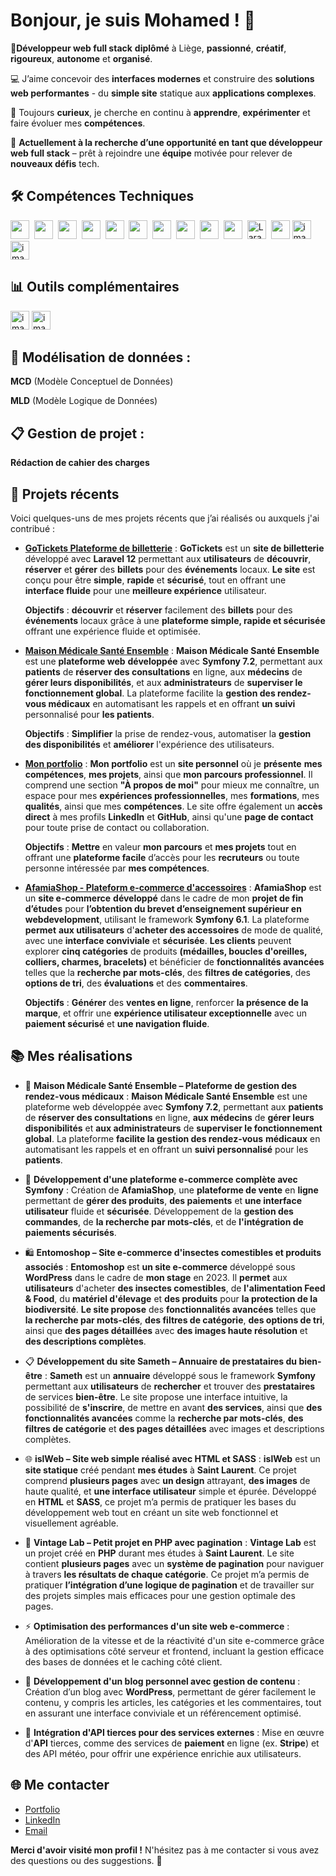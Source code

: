 # Bonjour, je suis Mohamed ! 👋

👋**Développeur web full stack** **diplômé** à Liège, **passionné**, **créatif**, **rigoureux**, **autonome** et **organisé**.

💻 J’aime concevoir des **interfaces modernes** et construire des **solutions web performantes** - du **simple site** statique aux **applications complexes**.

🚀 Toujours **curieux**, je cherche en continu à **apprendre**, **expérimenter** et faire évoluer mes **compétences**.

🎯 **Actuellement à la recherche d’une opportunité en tant que développeur web full stack** – prêt à rejoindre une **équipe** motivée pour relever de **nouveaux défis** tech.

## 🛠️ Compétences Techniques

<p>
  <img src="https://cdn.jsdelivr.net/gh/devicons/devicon/icons/react/react-original.svg" width="30" />&nbsp;
<img src="https://cdn.jsdelivr.net/gh/devicons/devicon/icons/html5/html5-original.svg" width="30"/>&nbsp;
<img src="https://cdn.jsdelivr.net/gh/devicons/devicon/icons/css3/css3-original.svg" width="30" />&nbsp;
<img src="https://cdn.jsdelivr.net/gh/devicons/devicon/icons/javascript/javascript-original.svg" width="30" />&nbsp;
<img src="https://cdn.jsdelivr.net/gh/devicons/devicon/icons/bootstrap/bootstrap-original.svg" width="30" />&nbsp;
<img src="https://cdn.jsdelivr.net/gh/devicons/devicon/icons/symfony/symfony-original.svg" width="30" />&nbsp;
<img src="https://cdn.jsdelivr.net/gh/devicons/devicon/icons/php/php-original.svg" width="30" />&nbsp;
<img src="https://cdn.jsdelivr.net/gh/devicons/devicon/icons/wordpress/wordpress-original.svg" width="30" />&nbsp;
<img src="https://cdn.jsdelivr.net/gh/devicons/devicon/icons/mysql/mysql-original.svg" width="30" />&nbsp;
<img src="https://cdn.jsdelivr.net/gh/devicons/devicon/icons/postgresql/postgresql-original.svg" width="30" />&nbsp;
<img src="https://upload.wikimedia.org/wikipedia/commons/9/9a/Laravel.svg" width="30" title="Laravel" />&nbsp;
<img src="https://cdn.jsdelivr.net/gh/devicons/devicon/icons/github/github-original.svg" width="30" />
<img width="30" height="30" alt="image" src="https://github.com/user-attachments/assets/12527c97-1c99-45e9-b7f3-539b9598ca3d" />
<img width="30" height="30" alt="image" src="https://github.com/user-attachments/assets/ed524999-37f0-40f8-bcc9-ce41c06432ee" />


</p>


## 📊 Outils complémentaires 

<p>
    <img width="30" height="30" alt="image" src="https://github.com/user-attachments/assets/9e08a76b-7af8-44f6-8392-86286d811fd2" />

  <img width="30" height="30" alt="image" src="https://github.com/user-attachments/assets/06ca0ed2-ba9d-465c-ab05-3b17da5d4e3e" />


</p>


## 🧠 Modélisation de données :

**MCD** (Modèle Conceptuel de Données)

**MLD** (Modèle Logique de Données)


## 📋 Gestion de projet :

**Rédaction de cahier des charges**


## 🌱 Projets récents

Voici quelques-uns de mes projets récents que j’ai réalisés ou auxquels j'ai contribué :

- **[GoTickets Plateforme de billetterie](https://github.com/MohamedAlshahoud/GoTickets--plateforme-de-billetterie)** : **GoTickets** est un **site de billetterie** développé avec **Laravel 12** permettant aux **utilisateurs** de **découvrir**, **réserver** et **gérer** des **billets** pour des **événements** locaux.
  **Le site** est conçu pour être **simple**, **rapide** et **sécurisé**, tout en offrant une **interface fluide** pour une **meilleure expérience** utilisateur.
  
  **Objectifs** : **découvrir** et **réserver** facilement des **billets** pour des **événements** locaux grâce à une **plateforme simple, rapide et sécurisée** offrant une expérience fluide et optimisée.
- **[Maison Médicale Santé Ensemble](https://github.com/MohamedAlshahoud/MaisonMedicale-SanteEnsemble)** : **Maison Médicale Santé Ensemble** est une **plateforme web** **développée** avec **Symfony 7.2**, permettant aux **patients** de **réserver des consultations** en ligne, aux **médecins** de **gérer leurs disponibilités**, et aux **administrateurs** de **superviser le fonctionnement global**. La plateforme facilite la **gestion des rendez-vous médicaux** en automatisant les rappels et en offrant **un suivi** personnalisé pour **les patients**.
    
  **Objectifs** : **Simplifier** la prise de rendez-vous, automatiser la **gestion des disponibilités** et **améliorer** l'expérience des utilisateurs.
- **[Mon portfolio](https://mohamedalshahoud.com/)** : **Mon portfolio** est un **site personnel** où je **présente** **mes compétences**, **mes projets**, ainsi que **mon parcours professionnel**. Il comprend une section **"À propos de moi"** pour mieux me connaître, un espace pour mes **expériences professionnelles**, mes **formations**, mes **qualités**, ainsi que mes **compétences**. Le site offre également un **accès direct** à mes profils **LinkedIn** et **GitHub**, ainsi qu'une **page de contact** pour toute prise de contact ou collaboration.
    
  **Objectifs** : **Mettre** en valeur **mon parcours** et **mes projets** tout en offrant une **plateforme facile** d’accès pour les **recruteurs** ou toute personne intéressée par **mes compétences**.
- **[AfamiaShop - Plateform e-commerce d'accessoires](https://afamiashop.be/)** : **AfamiaShop** est un **site e-commerce** **développé** dans le cadre de mon **projet de fin d’études** pour **l’obtention du brevet d’enseignement supérieur en webdevelopment**, utilisant le framework **Symfony 6.1**. La plateforme **permet** **aux utilisateurs** d'**acheter des accessoires** de mode de qualité, avec une **interface conviviale** et **sécurisée**. **Les clients** peuvent explorer **cinq catégories** de produits **(médailles, boucles d'oreilles, colliers, charmes, bracelets)** et bénéficier de **fonctionnalités avancées** telles que la **recherche par mots-clés**, des **filtres de catégories**, des **options de tri**, des **évaluations** et des **commentaires**.
    
  **Objectifs** : **Générer** des **ventes en ligne**, renforcer **la présence de la marque**, et offrir une **expérience utilisateur exceptionnelle** avec un **paiement sécurisé** et **une navigation fluide**.


## 📚 Mes réalisations

- 🏥 **Maison Médicale Santé Ensemble – Plateforme de gestion des rendez-vous médicaux** : **Maison Médicale Santé Ensemble** est une plateforme web développée avec **Symfony 7.2**, permettant aux **patients** de **réserver des consultations** en ligne, **aux médecins** de **gérer leurs disponibilités** et **aux administrateurs** de **superviser le fonctionnement global**. La plateforme **facilite la gestion des rendez-vous** **médicaux** en automatisant les rappels et en offrant un **suivi personnalisé** pour les **patients**.  

- 🛒 **Développement d'une plateforme e-commerce complète avec Symfony** : Création de **AfamiaShop**, une **plateforme de vente** en **ligne** permettant de **gérer des produits**, **des paiements** et **une interface utilisateur** fluide et **sécurisée**. Développement de la **gestion des commandes**, de **la recherche par mots-clés**, et de **l'intégration de paiements sécurisés**.

- 🛍️ **Entomoshop – Site e-commerce d'insectes comestibles et produits associés** : **Entomoshop** est **un site e-commerce** développé sous **WordPress** dans le cadre de **mon stage** en 2023. Il **permet** aux **utilisateurs** d'acheter **des insectes comestibles**, de **l'alimentation Feed & Food**, du **matériel d'élevage** et **des produits** pour **la protection de la biodiversité**. **Le site propose** des **fonctionnalités avancées** telles que **la recherche par mots-clés**, **des filtres de catégorie**, **des options de tri**, ainsi que **des pages détaillées** avec **des images haute résolution** et **des descriptions complètes**. 

- 📋 **Développement du site Sameth – Annuaire de prestataires du bien-être** : **Sameth** est un **annuaire** développé sous le framework **Symfony** permettant aux **utilisateurs** de **rechercher** et trouver des **prestataires** de services **bien-être**. Le site propose une interface intuitive, la possibilité de **s'inscrire**, de mettre en avant **des services**, ainsi que **des fonctionnalités avancées** comme la **recherche par mots-clés**, **des filtres de catégorie** et **des pages détaillées** avec images et descriptions complètes.   
  
- 🌐 **islWeb – Site web simple réalisé avec HTML et SASS** : **islWeb** est un **site statique** créé pendant **mes études** à **Saint Laurent**. Ce projet comprend **plusieurs pages** avec **un design** attrayant, **des images** de haute qualité, et **une interface utilisateur** simple et épurée. Développé en **HTML** et **SASS**, ce projet m’a permis de pratiquer les bases du développement web tout en créant un site web fonctionnel et visuellement agréable.  

- 🔌 **Vintage Lab – Petit projet en PHP avec pagination** : **Vintage Lab** est un projet créé en **PHP** durant mes études à **Saint Laurent**. Le site contient **plusieurs pages** avec un **système de pagination** pour naviguer à travers **les résultats de chaque catégorie**. Ce projet m’a permis de pratiquer **l’intégration d’une logique de pagination** et de travailler sur des projets simples mais efficaces pour une gestion optimale des pages.  

- ⚡ **Optimisation des performances d'un site web e-commerce** : Amélioration de la vitesse et de la réactivité d'un site e-commerce grâce à des optimisations côté serveur et frontend, incluant la gestion efficace des bases de données et le caching côté client.

- 📝 **Développement d'un blog personnel avec gestion de contenu** : Création d’un blog avec **WordPress**, permettant de gérer facilement le contenu, y compris les articles, les catégories et les commentaires, tout en assurant une interface conviviale et un référencement optimisé.

- 🔌 **Intégration d'API tierces pour des services externes** : Mise en œuvre d'**API** tierces, comme des services de **paiement** en ligne (ex. **Stripe**) et des API météo, pour offrir une expérience enrichie aux utilisateurs.
  

## 🌐 Me contacter

- [Portfolio](https://mohamedalshahoud.com/)
- [LinkedIn](https://www.linkedin.com/in/mohamed-alshahoud/)
- [Email](alshahoudmohamed95@gmail.com)
  

**Merci d'avoir visité mon profil !** N'hésitez pas à me contacter si vous avez des questions ou des suggestions. 🙌

